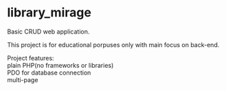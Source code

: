 # library_mirage
Basic CRUD web application. 

This project is for educational porpuses only with main focus on back-end.

Project features: <br>
plain PHP(no frameworks or libraries) <br>
PDO for database connection <br>
multi-page

